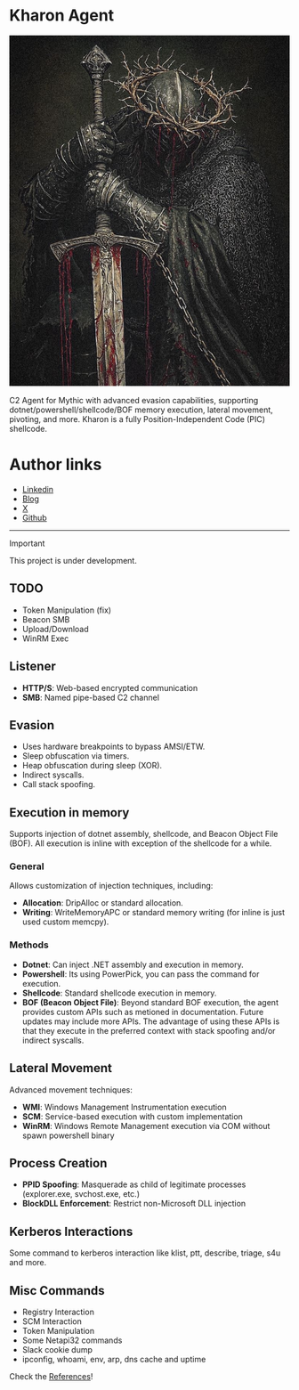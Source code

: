 # Kharon Agent 

![khimg](Payload_Type/kharon/Assets/kharon-1.png)

C2 Agent for Mythic with advanced evasion capabilities, supporting dotnet/powershell/shellcode/BOF memory execution, lateral movement, pivoting, and more. Kharon is a fully Position-Independent Code (PIC) shellcode. 

# Author links
- [Linkedin](https://www.linkedin.com/in/josu%C3%A9-m-6311882a4/)
- [Blog](https://oblivion-malware.xyz/)
- [X](https://x.com/awwhwhasz)
- [Github](https://github.com/entropy-z)

---

> [!IMPORTANT]  
> This project is under development.

## TODO
- Token Manipulation (fix)
- Beacon SMB
- Upload/Download
- WinRM Exec

## Listener
- **HTTP/S**: Web-based encrypted communication
- **SMB**: Named pipe-based C2 channel

## Evasion  
- Uses hardware breakpoints to bypass AMSI/ETW.
- Sleep obfuscation via timers.  
- Heap obfuscation during sleep (XOR).  
- Indirect syscalls.  
- Call stack spoofing.

## Execution in memory 
Supports injection of dotnet assembly, shellcode, and Beacon Object File (BOF). All execution is inline with exception of the shellcode for a while.

### General  
Allows customization of injection techniques, including:  
- **Allocation**: DripAlloc or standard allocation.  
- **Writing**: WriteMemoryAPC or standard memory writing (for inline is just used custom memcpy).  

### Methods
- **Dotnet**: Can inject .NET assembly and execution in memory. 
- **Powershell**: Its using PowerPick, you can pass the command for execution. 
- **Shellcode**: Standard shellcode execution in memory.
- **BOF (Beacon Object File)**: Beyond standard BOF execution, the agent provides custom APIs such as metioned in documentation. Future updates may include more APIs. The advantage of using these APIs is that they execute in the preferred context with stack spoofing and/or indirect syscalls.  

## Lateral Movement  
Advanced movement techniques:  
- **WMI**: Windows Management Instrumentation execution  
- **SCM**: Service-based execution with custom implementation 
- **WinRM**: Windows Remote Management execution via COM without spawn powershell binary

## Process Creation
- **PPID Spoofing**: Masquerade as child of legitimate processes (explorer.exe, svchost.exe, etc.)
- **BlockDLL Enforcement**: Restrict non-Microsoft DLL injection

## Kerberos Interactions
Some command to kerberos interaction like klist, ptt, describe, triage, s4u and more.

## Misc Commands
- Registry Interaction
- SCM Interaction
- Token Manipulation
- Some Netapi32 commands
- Slack cookie dump
- ipconfig, whoami, env, arp, dns cache and uptime

Check the [References](REFERENCES.md)!
